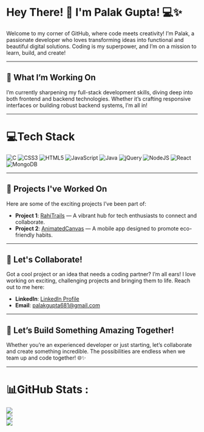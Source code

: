 # Hey There! 👋 I'm Palak Gupta! 💻✨

Welcome to my corner of GitHub, where code meets creativity! I’m Palak, a passionate developer who loves transforming ideas into functional and beautiful digital solutions. Coding is my superpower, and I’m on a mission to learn, build, and create!

---

## 🌱 What I’m Working On
I’m currently sharpening my full-stack development skills, diving deep into both frontend and backend technologies. Whether it’s crafting responsive interfaces or building robust backend systems, I’m all in!

---

# 💻Tech Stack
![C](https://img.shields.io/badge/c-%2300599C.svg?style=plastic&logo=c&logoColor=white) ![CSS3](https://img.shields.io/badge/css3-%231572B6.svg?style=plastic&logo=css3&logoColor=white) ![HTML5](https://img.shields.io/badge/html5-%23E34F26.svg?style=plastic&logo=html5&logoColor=white) ![JavaScript](https://img.shields.io/badge/javascript-%23323330.svg?style=plastic&logo=javascript&logoColor=%23F7DF1E) ![Java](https://img.shields.io/badge/java-%23ED8B00.svg?style=plastic&logo=java&logoColor=white) ![jQuery](https://img.shields.io/badge/jquery-%230769AD.svg?style=plastic&logo=jquery&logoColor=white) ![NodeJS](https://img.shields.io/badge/node.js-6DA55F?style=plastic&logo=node.js&logoColor=white) ![React](https://img.shields.io/badge/react-%2320232a.svg?style=plastic&logo=react&logoColor=%2361DAFB) ![MongoDB](https://img.shields.io/badge/MongoDB-%234ea94b.svg?style=plastic&logo=mongodb&logoColor=white)

---

## 🔭 Projects I've Worked On
Here are some of the exciting projects I’ve been part of:

- **Project 1**: [RahiTrails](rahitrails.onrender.com/) — A vibrant hub for tech enthusiasts to connect and collaborate.
- **Project 2**: [AnimatedCanvas](https://palak-gupta-16.github.io/AnimateCanvas/) — A mobile app designed to promote eco-friendly habits.

---

## 💬 Let's Collaborate!
Got a cool project or an idea that needs a coding partner? I’m all ears! I love working on exciting, challenging projects and bringing them to life. Reach out to me here:

- **LinkedIn**: [LinkedIn Profile](https://www.linkedin.com/in/palak-gupta-32454220b/)  
- **Email**: palakgupta681@gmail.com  

---

## 🚀 Let’s Build Something Amazing Together!
Whether you’re an experienced developer or just starting, let’s collaborate and create something incredible. The possibilities are endless when we team up and code together! 🌐✨

---

# 📊GitHub Stats :
![](https://github-readme-stats.vercel.app/api?username=palak-gupta-16&theme=tokyonight&hide_border=false&include_all_commits=false&count_private=false)<br/>
![](https://github-readme-streak-stats.herokuapp.com/?user=palak-gupta-16&theme=tokyonight&hide_border=false)<br/>
![](https://github-readme-stats.vercel.app/api/top-langs/?username=palak-gupta-16&theme=tokyonight&hide_border=false&include_all_commits=false&count_private=false&layout=compact)

